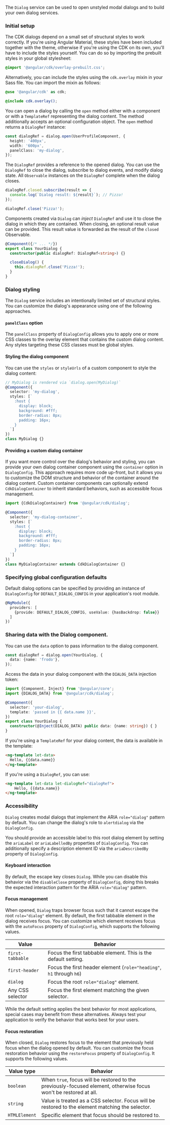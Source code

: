 The `Dialog` service can be used to open unstyled modal dialogs and to build your own dialog
services.

### Initial setup
The CDK dialogs depend on a small set of structural styles to work correctly. If you're using
Angular Material, these styles have been included together with the theme, otherwise if you're
using the CDK on its own, you'll have to include the styles yourself. You can do so by importing
the prebuilt styles in your global stylesheet:

```scss
@import '@angular/cdk/overlay-prebuilt.css';
```

Alternatively, you can include the styles using the `cdk.overlay` mixin in your Sass file. You can import the mixin as follows:

```scss
@use '@angular/cdk' as cdk;

@include cdk.overlay();
```

<!-- example(cdk-dialog-overview) -->

You can open a dialog by calling the `open` method either with a component or with a `TemplateRef`
representing the dialog content. The method additionally accepts an optional configuration object.
The `open` method returns a `DialogRef` instance:

```ts
const dialogRef = dialog.open(UserProfileComponent, {
  height: '400px',
  width: '600px',
  panelClass: 'my-dialog',
});
```

The `DialogRef` provides a reference to the opened dialog. You can use the `DialogRef` to close the
dialog, subscribe to dialog events, and modify dialog state. All `Observable` instances on the
`DialogRef` complete when the dialog closes.

```ts
dialogRef.closed.subscribe(result => {
  console.log(`Dialog result: ${result}`); // Pizza!
});

dialogRef.close('Pizza!');
```

Components created via `Dialog` can _inject_ `DialogRef` and use it to close the dialog
in which they are contained. When closing, an optional result value can be provided. This result
value is forwarded as the result of the `closed` Observable.

```ts
@Component({/* ... */})
export class YourDialog {
  constructor(public dialogRef: DialogRef<string>) {}

  closeDialog() {
    this.dialogRef.close('Pizza!');
  }
}
```

### Dialog styling

The `Dialog` service includes an intentionally limited set of structural styles. You can customize
the dialog's appearance using one of the following approaches.

#### `panelClass` option
The `panelClass` property of `DialogConfig` allows you to apply one or more CSS classes to the
overlay element that contains the custom dialog content. Any styles targeting these CSS classes
must be global styles.

#### Styling the dialog component
You can use the `styles` or `styleUrls` of a custom component to style the dialog content:

```ts
// MyDialog is rendered via `dialog.open(MyDialog)`
@Component({
  selector: 'my-dialog',
  styles: [`
    :host {
      display: block;
      background: #fff;
      border-radius: 8px;
      padding: 16px;
    }
  `]
})
class MyDialog {}
```

<!-- example(cdk-dialog-styling) -->

#### Providing a custom dialog container
If you want more control over the dialog's behavior and styling, you can provide your own dialog
container component using the `container` option in `DialogConfig`. This approach requires more
code up-front, but it allows you to customize the DOM structure and behavior of the container
around the dialog content. Custom container components can optionally extend `CdkDialogContainer`
to inherit standard behaviors, such as accessible focus management.

```ts
import {CdkDialogContainer} from '@angular/cdk/dialog';

@Component({
  selector: 'my-dialog-container',
  styles: [`
    :host {
      display: block;
      background: #fff;
      border-radius: 8px;
      padding: 16px;
    }
  `]
})
class MyDialogContainer extends CdkDialogContainer {}
```

### Specifying global configuration defaults
Default dialog options can be specified by providing an instance of `DialogConfig` for
`DEFAULT_DIALOG_CONFIG` in your application's root module.

```ts
@NgModule({
  providers: [
    {provide: DEFAULT_DIALOG_CONFIG, useValue: {hasBackdrop: false}}
  ]
})
```

### Sharing data with the Dialog component.
You can use the `data` option to pass information to the dialog component.

```ts
const dialogRef = dialog.open(YourDialog, {
  data: {name: 'frodo'},
});
```

Access the data in your dialog component with the `DIALOG_DATA` injection token:

```ts
import {Component, Inject} from '@angular/core';
import {DIALOG_DATA} from '@angular/cdk/dialog';

@Component({
  selector: 'your-dialog',
  template: 'passed in {{ data.name }}',
})
export class YourDialog {
  constructor(@Inject(DIALOG_DATA) public data: {name: string}) { }
}
```

If you're using a `TemplateRef` for your dialog content, the data is available in the template:

```html
<ng-template let-data>
  Hello, {{data.name}}
</ng-template>
```

If you're using a `DialogRef`, you can use:

```html
<ng-template let-data let-dialogRef="dialogRef">
    Hello, {{data.name}}
</ng-template>
```

<!-- example(cdk-dialog-data) -->

### Accessibility

`Dialog` creates modal dialogs that implement the ARIA `role="dialog"` pattern by default.
You can change the dialog's role to `alertdialog` via the `DialogConfig`.

You should provide an accessible label to this root dialog element by setting the `ariaLabel` or
`ariaLabelledBy` properties of `DialogConfig`. You can additionally specify a description element
ID via the `ariaDescribedBy` property of `DialogConfig`.

#### Keyboard interaction

By default, the escape key closes `Dialog`. While you can disable this behavior via the
`disableClose` property of `DialogConfig`, doing this breaks the expected interaction pattern
for the ARIA `role="dialog"` pattern.

#### Focus management

When opened, `Dialog` traps browser focus such that it cannot escape the root
`role="dialog"` element. By default, the first tabbable element in the dialog receives focus.
You can customize which element receives focus with the `autoFocus` property of
`DialogConfig`, which supports the following values.

| Value            | Behavior                                                                 |
|------------------|--------------------------------------------------------------------------|
| `first-tabbable` | Focus the first tabbable element. This is the default setting.           |
| `first-header`   | Focus the first header element (`role="heading"`, `h1` through `h6`)     |
| `dialog`         | Focus the root `role="dialog"` element.                                  |
| Any CSS selector | Focus the first element matching the given selector.                     |

While the default setting applies the best behavior for most applications, special cases may benefit
from these alternatives. Always test your application to verify the behavior that works best for
your users.

#### Focus restoration

When closed, `Dialog` restores focus to the element that previously held focus when the
dialog opened by default. You can customize the focus restoration behavior using the `restoreFocus`
property of `DialogConfig`. It supports the following values.

| Value type       | Behavior                                                                                                         |
|------------------|------------------------------------------------------------------------------------------------------------------|
| `boolean`        | When `true`, focus will be restored to the previously-focused element, otherwise focus won't be restored at all. |
| `string`         | Value is treated as a CSS selector. Focus will be restored to the element matching the selector.                 |
| `HTMLElement`    | Specific element that focus should be restored to.                                                               |
